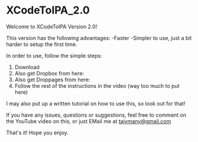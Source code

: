 # XCodeToIPA_2.0

Welcome to XCodeToIPA Version 2.0!

This version has the following advantages:
-Faster
-Simpler to use, just a bit harder to setup the first time.

In order to use, follow the simple steps:

1) Download
2) Also get Dropbox from here: 
3) Also get Droppages from here: 
4) Follow the rest of the instructions in the video (way too much to put here)


I may also put up a written tutorial on how to use this, so look out for that!

If you have any issues, questions or suggestions, feel free to comment on the YouTube video on this, or just EMail me at tajymany@gmail.com

That's it! Hope you enjoy.
